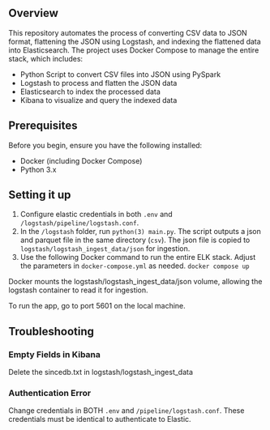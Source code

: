 ## Overview
This repository automates the process of converting CSV data to JSON format, flattening the JSON using Logstash, and indexing the flattened data into Elasticsearch. The project uses Docker Compose to manage the entire stack, which includes:

- Python Script to convert CSV files into JSON using PySpark
- Logstash to process and flatten the JSON data
- Elasticsearch to index the processed data
- Kibana to visualize and query the indexed data

## Prerequisites
Before you begin, ensure you have the following installed:
- Docker (including Docker Compose)
- Python 3.x

## Setting it up
1) Configure elastic credentials in both  `.env` and `/logstash/pipeline/logstash.conf`. 
2) In the `/logstash` folder, run `python(3) main.py`. The script outputs a json and parquet file in the same directory (`csv`). The json file is copied to `logstash/logstash_ingest_data/json` for ingestion.
3) Use the following Docker command to run the entire ELK stack. Adjust the parameters in `docker-compose.yml` as needed.
```docker compose up``` 

Docker mounts the logstash/logstash_ingest_data/json volume, allowing the logstash container to read it for ingestion.

To run the app, go to port 5601 on the local machine.

## Troubleshooting
### Empty Fields in Kibana
Delete the sincedb.txt in logstash/logstash_ingest_data 

### Authentication Error
Change credentials in BOTH `.env` and `/pipeline/logstash.conf`. These credentials must be identical to authenticate to Elastic.